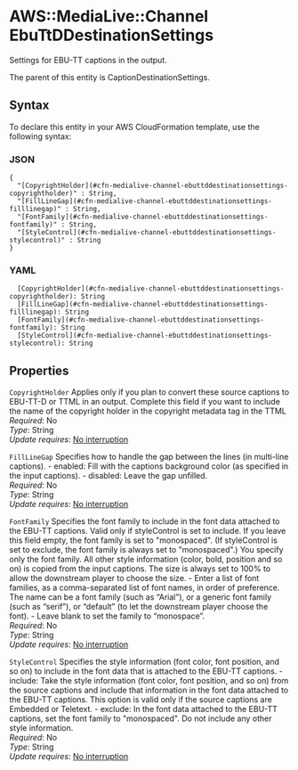 # AWS::MediaLive::Channel EbuTtDDestinationSettings<a name="aws-properties-medialive-channel-ebuttddestinationsettings"></a>

Settings for EBU\-TT captions in the output\.

The parent of this entity is CaptionDestinationSettings\.

## Syntax<a name="aws-properties-medialive-channel-ebuttddestinationsettings-syntax"></a>

To declare this entity in your AWS CloudFormation template, use the following syntax:

### JSON<a name="aws-properties-medialive-channel-ebuttddestinationsettings-syntax.json"></a>

```
{
  "[CopyrightHolder](#cfn-medialive-channel-ebuttddestinationsettings-copyrightholder)" : String,
  "[FillLineGap](#cfn-medialive-channel-ebuttddestinationsettings-filllinegap)" : String,
  "[FontFamily](#cfn-medialive-channel-ebuttddestinationsettings-fontfamily)" : String,
  "[StyleControl](#cfn-medialive-channel-ebuttddestinationsettings-stylecontrol)" : String
}
```

### YAML<a name="aws-properties-medialive-channel-ebuttddestinationsettings-syntax.yaml"></a>

```
  [CopyrightHolder](#cfn-medialive-channel-ebuttddestinationsettings-copyrightholder): String
  [FillLineGap](#cfn-medialive-channel-ebuttddestinationsettings-filllinegap): String
  [FontFamily](#cfn-medialive-channel-ebuttddestinationsettings-fontfamily): String
  [StyleControl](#cfn-medialive-channel-ebuttddestinationsettings-stylecontrol): String
```

## Properties<a name="aws-properties-medialive-channel-ebuttddestinationsettings-properties"></a>

`CopyrightHolder`  <a name="cfn-medialive-channel-ebuttddestinationsettings-copyrightholder"></a>
Applies only if you plan to convert these source captions to EBU\-TT\-D or TTML in an output\. Complete this field if you want to include the name of the copyright holder in the copyright metadata tag in the TTML  
*Required*: No  
*Type*: String  
*Update requires*: [No interruption](https://docs.aws.amazon.com/AWSCloudFormation/latest/UserGuide/using-cfn-updating-stacks-update-behaviors.html#update-no-interrupt)

`FillLineGap`  <a name="cfn-medialive-channel-ebuttddestinationsettings-filllinegap"></a>
Specifies how to handle the gap between the lines \(in multi\-line captions\)\. \- enabled: Fill with the captions background color \(as specified in the input captions\)\. \- disabled: Leave the gap unfilled\.  
*Required*: No  
*Type*: String  
*Update requires*: [No interruption](https://docs.aws.amazon.com/AWSCloudFormation/latest/UserGuide/using-cfn-updating-stacks-update-behaviors.html#update-no-interrupt)

`FontFamily`  <a name="cfn-medialive-channel-ebuttddestinationsettings-fontfamily"></a>
Specifies the font family to include in the font data attached to the EBU\-TT captions\. Valid only if styleControl is set to include\. If you leave this field empty, the font family is set to "monospaced"\. \(If styleControl is set to exclude, the font family is always set to "monospaced"\.\) You specify only the font family\. All other style information \(color, bold, position and so on\) is copied from the input captions\. The size is always set to 100% to allow the downstream player to choose the size\. \- Enter a list of font families, as a comma\-separated list of font names, in order of preference\. The name can be a font family \(such as “Arial”\), or a generic font family \(such as “serif”\), or “default” \(to let the downstream player choose the font\)\. \- Leave blank to set the family to “monospace”\.  
*Required*: No  
*Type*: String  
*Update requires*: [No interruption](https://docs.aws.amazon.com/AWSCloudFormation/latest/UserGuide/using-cfn-updating-stacks-update-behaviors.html#update-no-interrupt)

`StyleControl`  <a name="cfn-medialive-channel-ebuttddestinationsettings-stylecontrol"></a>
Specifies the style information \(font color, font position, and so on\) to include in the font data that is attached to the EBU\-TT captions\. \- include: Take the style information \(font color, font position, and so on\) from the source captions and include that information in the font data attached to the EBU\-TT captions\. This option is valid only if the source captions are Embedded or Teletext\. \- exclude: In the font data attached to the EBU\-TT captions, set the font family to "monospaced"\. Do not include any other style information\.  
*Required*: No  
*Type*: String  
*Update requires*: [No interruption](https://docs.aws.amazon.com/AWSCloudFormation/latest/UserGuide/using-cfn-updating-stacks-update-behaviors.html#update-no-interrupt)